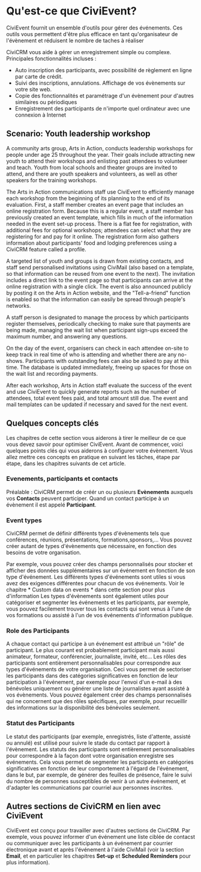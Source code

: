 Qu'est-ce que CiviEvent?
=======================

CiviEvent fournit un ensemble d'outils pour gérer des événements. Ces outils vous permettent d'être plus efficace en tant qu'organisateur de l'évènement et réduisent le nombre de taches à réaliser 

CiviCRM vous aide à gérer un enregistrement simple ou complexe.
Principales fonctionnalités incluses :

-   Auto inscription des participants, avec possibilité de règlement en ligne par carte de crédit.
-   Suivi des inscriptions, annulations. Affichage de vos évènements sur votre site web.
-   Copie des fonctionnalités et paramétrage d'un évènement pour d'autres similaires ou périodiques
-   Enregistrement des participants de n'importe quel ordinateur avec une connexion à Internet

Scenario: Youth leadership workshop
-----------------------------------

A community arts group, Arts in Action, conducts leadership workshops
for people under age 25 throughout the year. Their goals include
attracting new youth to attend their workshops and enlisting past
attendees to volunteer and teach. Youth from local schools and theater
groups are invited to attend, and there are youth speakers and
volunteers, as well as other speakers for the training workshops.

The Arts in Action communications staff use CiviEvent to efficiently
manage each workshop from the beginning of its planning to the end of
its evaluation. First, a staff member creates an event page that
includes an online registration form. Because this is a regular event, a
staff member has previously created an event template, which fills in
much of the information needed in the event set-up process. There is a
flat fee for registration, with additional fees for optional workshops;
attendees can select what they are registering for and pay for it
online. The registration form also gathers information about
participants' food and lodging preferences using a CiviCRM feature
called a profile.

A targeted list of youth and groups is drawn from existing contacts, and
staff send personalised invitations using CiviMail (also based on a
template, so that information can be reused from one event to the next).
The invitation includes a direct link to the event page so that
participants can arrive at the online registration with a single
click. The event is also announced publicly by posting it on the Arts in
Action website, and the "Tell-a-friend" function is enabled so that the
information can easily be spread through people's networks.

A staff person is designated to manage the process by which participants
register themselves, periodically checking to make sure that payments
are being made, managing the wait list when participant sign-ups exceed
the maximum number, and answering any questions.

On the day of the event, organisers can check in each attendee on-site
to keep track in real time of who is attending and whether there are any
no-shows. Participants with outstanding fees can also be asked to pay at
this time. The database is updated immediately, freeing up spaces for
those on the wait list and recording payments.

After each workshop, Arts in Action staff evaluate the success of the
event and use CiviEvent to quickly generate reports such as the number
of attendees, total event fees paid, and total amount still due. The
event and mail templates can be updated if necessary and saved for the
next event.

Quelques concepts clés 
-------------------
Les chapitres de cette section vous aiderons à tirer le meilleur de ce que vous devez savoir pour optimiser CiviEvent. Avant de commencer, voici quelques points clés qui vous aiderons à configurer votre évènement.
Vous allez mettre ces concepts en pratique en suivant les tâches, étape par étape, dans les chapitres suivants de cet article.

### Evenements, participants et contacts

Préalable : CiviCRM permet de créér un ou plusieurs **Evènements** auxquels vos **Contacts** peuvent participer. 
Quand un contact participe à un évènement il est appelé **Participant**. 

### Event types

CiviCRM permet de définir différents types d'évènements tels que conférences, réunions, présentations, formations,sponsors,...
Vous pouvez créer autant de types d'évènements que nécessaire, en fonction des besoins de votre organisation.

Par exemple, vous pouvez créer des champs personnalisés pour stocker et afficher des données supplémentaires sur un événement en fonction de son type d'événement. Les différents types d'événements sont utiles si vous avez des exigences différentes pour chacun de vos événements.
Voir le chapitre * Custom data on events * dans cette section pour plus d'information
Les types d'évènements sont également utiles pour catégoriser et segmenter les événements et les participants, par exemple, vous pouvez facilement trouver tous les contacts qui sont venus à l'une de vos formations ou assisté à l'un de vos événements d'information publique.
 


### Role des Participants 

A chaque contact qui participe à un événement est attribué un "rôle" de participant. Le plus courant est probablement participant mais aussi animateur, formateur, conférencier, journaliste, invité, etc...
Les rôles des participants sont entièrement personnalisables pour correspondre aux types d'événements de votre organisation.
Ceci vous permet de sectoriser les participants dans des catégories significatives en fonction de leur participation à l'événement, par exemple pour l'envoi d'un e-mail à des bénévoles uniquement ou générer une liste de journalistes ayant assisté à vos évènements. 
Vous pouvez également créer des champs personnalisés qui ne concernent que des rôles spécifiques, par exemple, pour recueillir des informations sur la disponibilité des bénévoles seulement.


### Statut des Participants 

Le statut des participants (par exemple, enregistrés, liste d'attente, assisté ou annulé) est utilisé pour suivre le stade du contact par rapport à l'évènement. Les statuts des participants sont entièrement personnalisables pour correspondre à la façon dont votre organisation enregistre ses événements. Cela vous permet de segmenter les participants en catégories significatives en fonction de leur comportement à l'égard de l'événement, dans le but, par exemple, de générer des feuilles de présence, faire le suivi du nombre de personnes susceptibles de venir à un autre événement, et d'adapter les communications par courriel aux personnes inscrites.


Autres sections de CiviCRM en lien avec CiviEvent
-------------------------------------------------
CiviEvent est conçu pour travailler avec d'autres sections de CiviCRM.
Par exemple, vous pouvez informer d'un événement une liste ciblée de contacst ou communiquer avec les participants à un événement par courrier électronique avant et après l'événement à l'aide CiviMail (voir la section **Email**, et en particulier les chapitres **Set-up** et **Scheduled Reminders** pour plus information).
